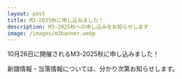 ```yaml
---
layout: post
title: M3-2025秋に申し込みました！
description: M3-2025秋への申し込みをお知らせします
image: /images/m3banner.webp
---
```


10月26日に開催されるM3-2025秋に申し込みました！

新譜情報・当落情報については、分かり次第お知らせします。
